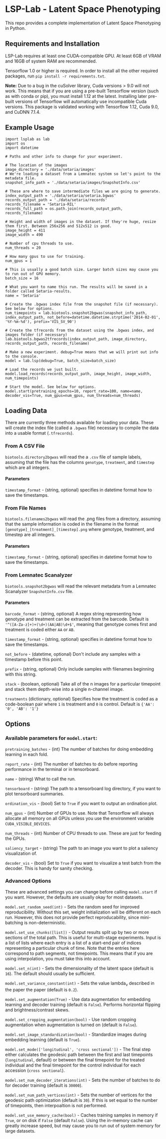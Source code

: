 # LSP-Lab - Latent Space Phenotyping

This repo provides a complete implementation of Latent Space Phenotyping in Python.

## Requirements and Installation

LSP-Lab requires at least one CUDA-compatible GPU. At least 6GB of VRAM and 16GB of system RAM are recommended.

Tensorflow 1.0 or higher is required. In order to install all the other required packages, run `pip install -r requirements.txt`.

**Note:** Due to a bug in the cuSolver library, Cuda versions > 9.0 will not work. This means that if you are using a pre-built Tensorflow version (such as with conda or pip), you must install 1.12 at the latest. Installing later pre-built versions of Tensorflow will automatically use incompatible Cuda versions. This package is validated working with Tensorflow 1.12, Cuda 9.0, and CuDNN 7.1.4.

## Example Usage

```
import lsplab as lab
import os
import datetime

# Paths and other info to change for your experiment.

# The location of the images
image_directory = './data/setaria/images'
# We're loading a dataset from a Lemnatec system so let's point to the metadata file.
snapshot_info_path = './data/setaria/images/SnapshotInfo.csv'

# These are where to save intermediate files we are going to generate.
index_output_path = './data/setaria/setaria.bgwas'
records_output_path = './data/setaria/records'
records_filename = 'Setaria-RIL'
records_full_path = os.path.join(records_output_path, records_filename)

# Height and width of images in the dataset. If they're huge, resize them first. Between 256x256 and 512x512 is good.
image_height = 411
image_width = 490

# Number of cpu threads to use.
num_threads = 20

# How many gpus to use for training.
num_gpus = 1

# This is usually a good batch size. Larger batch sizes may cause you to run out of GPU memory.
batch_size = 16

# What you want to name this run. The results will be saved in a folder called Setaria-results.
name = 'Setaria'

# Create the .bgwas index file from the snapshot file (if necessary). See below for options.
num_timepoints = lab.biotools.snapshot2bgwas(snapshot_info_path, index_output_path, not_before=datetime.datetime.strptime('2014-02-01', '%Y-%m-%d'), prefix='VIS_SV_90')

# Create the tfrecords from the dataset using the .bgwas index, and images folder (if necessary)
lab.biotools.bgwas2tfrecords(index_output_path, image_directory, records_output_path, records_filename)

# Make a new experiment. debug=True means that we will print out info to the console.
model = lab.lsp(debug=True, batch_size=batch_size)

# Load the records we just built.
model.load_records(records_output_path, image_height, image_width, num_timepoints)

# Start the model. See below for options.
model.start(pretraining_epochs=10, report_rate=100, name=name, decoder_vis=True, num_gpus=num_gpus, num_threads=num_threads)
```

## Loading Data

There are currently three methods available for loading your data. These will create the index file (called a `.bgwas` file) necessary to compile the data into a usable format (`.tfrecords`).

### From A CSV File

`biotools.directory2bgwas` will read the a `.csv` file of sample labels, assuming that the file has the columns `genotype`, `treatment`, and `timestep` which are all integers.

#### Parameters

`timestamp_format` - (string, optional) specifies in datetime format how to save the timestamps.

### From File Names

`biotools.filenames2bgwas` will read the .png files from a directory, assuming that the sample information is coded in the filename in the format `[genotype]_[treatment]_[timestep].png` where genotype, treatment, and timestep are all integers.

#### Parameters

`timestamp_format` - (string, optional) specifies in datetime format how to save the timestamps.

### From Lemnatec Scanalyzer

`biotools.snapshot2bgwas` will read the relevant metadata from a Lemnatec Scanalyzer `SnapshotInfo.csv` file.

#### Parameters

`barcode_format` - (string, optional) A regex string representing how genotype and treatment can be extracted from the barcode. Default is `'^([A-Za-z]+)+(\d+)(AA|AB)\d+$'`, meaning that genotype comes first and treatment is coded either `AA` or `AB`.

`timestamp_format` - (string, optional) specifies in datetime format how to save the timestamps.

`not_before` - (datetime, optional) Don't include any samples with a timestamp before this point.

`prefix` - (string, optional) Only include samples with filenames beginning with this string.

`stack` - (boolean, optional) Take all of the n images for a particular timepoint and stack them depth-wise into a single n-channel image.

`treatments` (dictionary, optional) Specifies how the treatment is coded as a code-boolean pair where `1` is treatment and `0` is control. Default is `{'AA': '0', 'AB': '1'}`

## Options

### Available parameters for `model.start`:

`pretraining_batches` - (int) The number of batches for doing embedding learning in each fold.

`report_rate` - (int) The number of batches to do before reporting performance in the terminal or in tensorboard.

`name` - (string) What to call the run.

`tensorboard` - (string) The path to a tensorboard log directory, if you want to plot tensorboard summaries.

`ordination_vis` - (bool) Set to `True` if you want to output an ordination plot.

`num_gpus` - (int) Number of GPUs to use. Note that Tensorflow will always allocate all memory on all GPUs unless you use the environment variable `CUDA_VISIBLE_DEVICES`.

`num_threads` - (int) Number of CPU threads to use. These are just for feeding the GPUs.

`saliency_target` - (string) The path to an image you want to plot a saliency visualization of.

`decoder_vis` - (bool) Set to `True` if you want to visualize a test batch from the decoder. This is handy for sanity checking.


### Advanced Options

These are advanced settings you can change before calling `model.start` if you want. However, the defaults are usually okay for most datasets.

`model.set_random_seed(int)` - Sets the random seed for improved reproducibility. Without this set, weight initialization will be different on each run. However, this does not provide perfect reproducability, since mini-batching is non-deterministic.

`model.set_use_chunks([list])` - Output results split up by two or more sections of the total path. This is useful for multi-stage experiments. Input is a list of lists where each entry is a list of a start-end pair of indices representing a particular chunk of time. Note that the entries here correspond to path segments, not timepoints. This means that if you are using interpolation, you must take this into account.

`model.set_n(int)` - Sets the dimensionality of the latent space (default is `16`). The default should usually be sufficient.

`model.set_variance_constant(int)` - Sets the value lambda<sub>v</sub> described in the paper the paper (default is `0.2`).

`model.set_augmentation(True)` - Use data augmentation for embedding learning and decoder training (default is `False`). Performs horizontal flipping and brightness/contrast skews.

`model.set_cropping_augmentation(bool)` - Use random cropping augmentation when augmentation is turned on (default is `False`).

`model.set_image_standardization(bool)` - Standardize images during embedding learning (default is `True`).

`model.set_mode(['longitudinal', 'cross sectional'])` - The final step either calculates the geodesic path between the first and last timepoints (`longitudinal`, default) or between the final timepoint for the treated individual and the final timepoint for the control individual for each accession (`cross sectional`).

`model.set_num_decoder_iterations(int)` - Sets the number of batches to do for decoder training (default is `30000`).

`model.set_num_path_vertices(int)` - Sets the number of vertices for the geodesic path optimization (default is `30`). If this is set equal to the number of timepoints, then interpoaltion is not performed.

`model.set_use_memory_cache(bool)` - Caches training samples in memory if `True`, or on disk if `False` (default `False`). Using the in-memory cache can greatly increase speed, but may cause you to run out of system memory for large datasets.



